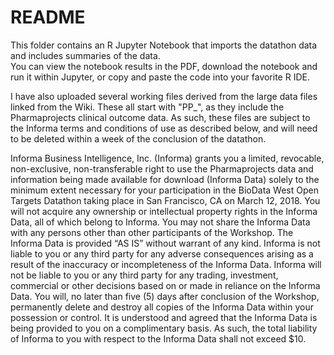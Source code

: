 # README

This folder contains an R Jupyter Notebook that imports the datathon data and includes summaries of the data.  
You can view the notebook results in the PDF, download the notebook and run it within Jupyter, or copy and paste the
code into your favorite R IDE.

I have also uploaded several working files derived from the large data files linked from the Wiki.  These all start with "PP_", as they include the Pharmaprojects clinical outcome data.  As such, these files are subject to the Informa terms and conditions of use as described below, and will need to be deleted within a week of the conclusion of the datathon.

Informa Business Intelligence, Inc. (Informa) grants you a limited, revocable, non-exclusive, non-transferable right to use the Pharmaprojects data and information being made available for download (Informa Data) solely to the minimum extent necessary for your participation in the BioData West Open Targets Datathon taking place in San Francisco, CA on March 12, 2018.  You will not acquire any ownership or intellectual property rights in the Informa Data, all of which belong to Informa.  You may not share the Informa Data with any persons other than other participants of the Workshop.  The Informa Data is provided “AS IS” without warrant of any kind.  Informa is not liable to you or any third party for any adverse consequences arising as a result of the inaccuracy or incompleteness of the Informa Data.  Informa will not be liable to you or any third party for any trading, investment, commercial or other decisions based on or made in reliance on the Informa Data.  You will, no later than five (5) days after conclusion of the Workshop, permanently delete and destroy all copies of the Informa Data within your possession or control.  It is understood and agreed that the Informa Data is being provided to you on a complimentary basis.  As such, the total liability of Informa to you with respect to the Informa Data shall not exceed $10.
